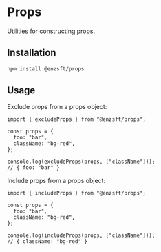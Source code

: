 # Props

Utilities for constructing props.

## Installation

```sh
npm install @enzsft/props
```

## Usage

Exclude props from a props object:

```tsx
import { excludeProps } from "@enzsft/props";

const props = {
  foo: "bar",
  className: "bg-red",
};

console.log(excludeProps(props, ["className"]));
// { foo: "bar" }
```

Include props from a props object:

```tsx
import { includeProps } from "@enzsft/props";

const props = {
  foo: "bar",
  className: "bg-red",
};

console.log(includeProps(props, ["className"]));
// { className: "bg-red" }
```
